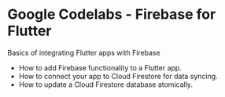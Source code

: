 # Google Codelabs - Firebase for Flutter

Basics of integrating Flutter apps with Firebase
- How to add Firebase functionality to a Flutter app.
- How to connect your app to Cloud Firestore for data syncing.
- How to update a Cloud Firestore database atomically.